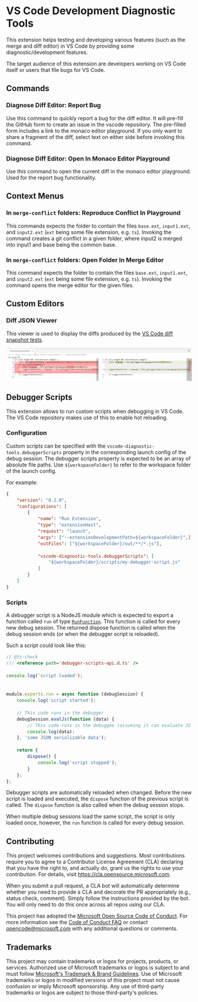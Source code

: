 # VS Code Development Diagnostic Tools

This extension helps testing and developing various features (such as the merge and diff editor) in VS Code by providing some diagnostic/development features.

The target audience of this extension are developers working on VS Code itself or users that file bugs for VS Code.

## Commands

### Diagnose Diff Editor: Report Bug

Use this command to quickly report a bug for the diff editor.
It will pre-fill the GitHub form to create an issue in the vscode repository.
The pre-filled form includes a link to the monaco editor playground.
If you only want to share a fragment of the diff, select text on either side before invoking this command.

### Diagnose Diff Editor: Open In Monaco Editor Playground

Use this command to open the current diff in the monaco editor playground.
Used for the report bug functionality.

## Context Menus

### In `merge-conflict` folders: Reproduce Conflict In Playground

This commands expects the folder to contain the files `base.ext`, `input1.ext`, and `input2.ext` (`ext` being some file extension, e.g. `ts`).
Invoking the command creates a git conflict in a given folder, where input2 is merged into input1 and base being the common base.

### In `merge-conflict` folders: Open Folder In Merge Editor

This command expects the folder to contain the files `base.ext`, `input1.ext`, and `input2.ext` (`ext` being some file extension, e.g. `ts`).
Invoking the command opens the merge editor for the given files.

## Custom Editors

### Diff JSON Viewer

This viewer is used to display the diffs produced by the [VS Code diff snapshot tests](https://github.com/microsoft/vscode/blob/2af3045474f52bad8f14f01b09acfd5912e7fb5a/src/vs/editor/test/node/diffing/fixtures/random-match-2/advanced.expected.diff.json).

![Screenshot](docs/diff-json-viewer-screenshot.png)


## Debugger Scripts

This extension allows to run custom scripts when debugging in VS Code.
The VS Code repository makes use of this to enable hot reloading.

### Configuration

Custom scripts can be specified with the `vscode-diagnostic-tools.debuggerScripts` property in the corresponding launch config of the debug session.
The debugger scripts property is expected to be an array of absolute file paths. Use `${workspaceFolder}` to refer to the workspace folder of the launch config.

For example:
```json
{
	"version": "0.2.0",
	"configurations": [
		{
			"name": "Run Extension",
			"type": "extensionHost",
			"request": "launch",
			"args": ["--extensionDevelopmentPath=${workspaceFolder}",],
			"outFiles": ["${workspaceFolder}/out/**/*.js"],

			"vscode-diagnostic-tools.debuggerScripts": [
				"${workspaceFolder}/scripts/my-debugger-script.js"
			]
		}
	]
}
```

### Scripts

A debugger script is a NodeJS module which is expected to export a function called `run` of type [`RunFunction`](./src/debugger-scripts-api.d.ts).
This function is called for every new debug session. The returned dispose function is called when the debug session ends (or when the debugger script is reloaded).

Such a script could look like this:
```js
// @ts-check
/// <reference path='debugger-scripts-api.d.ts' />

console.log('script loaded');


module.exports.run = async function (debugSession) {
	console.log('script started');

    // This code runs in the debugger
    debugSession.evalJs(function (data) {
        // This code runs in the debuggee (assuming it can evaluate JS expressions)
        console.log(data);
    }, 'some JSON serializable data');

	return {
		dispose() {
			console.log('script stopped');
		}
	};
};
```

Debugger scripts are automatically reloaded when changed.
Before the new script is loaded and executed, the `dispose` function of the previous script is called.
The `dispose` function is also called when the debug session stops.

When multiple debug sessions load the same script, the script is only loaded once, however, the `run` function is called for every debug session.


## Contributing

This project welcomes contributions and suggestions.  Most contributions require you to agree to a
Contributor License Agreement (CLA) declaring that you have the right to, and actually do, grant us
the rights to use your contribution. For details, visit https://cla.opensource.microsoft.com.

When you submit a pull request, a CLA bot will automatically determine whether you need to provide
a CLA and decorate the PR appropriately (e.g., status check, comment). Simply follow the instructions
provided by the bot. You will only need to do this once across all repos using our CLA.

This project has adopted the [Microsoft Open Source Code of Conduct](https://opensource.microsoft.com/codeofconduct/).
For more information see the [Code of Conduct FAQ](https://opensource.microsoft.com/codeofconduct/faq/) or
contact [opencode@microsoft.com](mailto:opencode@microsoft.com) with any additional questions or comments.

## Trademarks

This project may contain trademarks or logos for projects, products, or services. Authorized use of Microsoft 
trademarks or logos is subject to and must follow 
[Microsoft's Trademark & Brand Guidelines](https://www.microsoft.com/en-us/legal/intellectualproperty/trademarks/usage/general).
Use of Microsoft trademarks or logos in modified versions of this project must not cause confusion or imply Microsoft sponsorship.
Any use of third-party trademarks or logos are subject to those third-party's policies.
